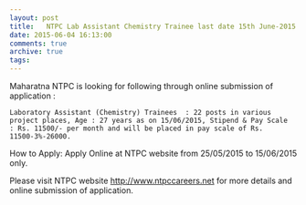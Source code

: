 ```yaml
---
layout: post
title:   NTPC Lab Assistant Chemistry Trainee last date 15th June-2015
date: 2015-06-04 16:13:00
comments: true
archive: true
tags: 
---
```

Maharatna NTPC is looking for following through online submission of
application :

    Laboratory Assistant (Chemistry) Trainees  : 22 posts in various
    project places, Age : 27 years as on 15/06/2015, Stipend & Pay Scale
    : Rs. 11500/- per month and will be placed in pay scale of Rs.
    11500-3%-26000.

How to Apply:  Apply Online at NTPC website from 25/05/2015 to
15/06/2015 only. 

Please visit NTPC website http://www.ntpccareers.net for more details and online submission of
application.